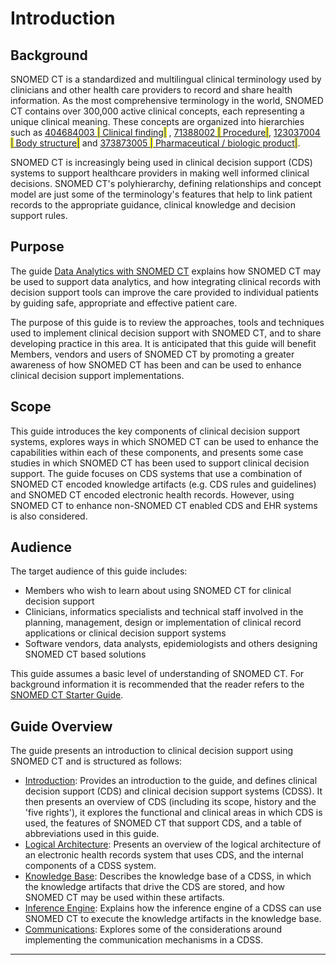 # Introduction

## Background

SNOMED CT is a standardized and multilingual clinical terminology used by clinicians and other health care providers to record and share health information. As the most comprehensive terminology in the world, SNOMED CT contains over 300,000 active clinical concepts, each representing a unique clinical meaning. These concepts are organized into hierarchies such as [404684003 <mark style="color:blue;">|</mark> Clinical finding<mark style="color:blue;">|</mark>](http://snomed.info/id/404684003) , [71388002 <mark style="color:blue;">|</mark> Procedure<mark style="color:blue;">|</mark>](http://snomed.info/id/71388002), [123037004 <mark style="color:blue;">|</mark> Body structure<mark style="color:blue;">|</mark>](http://snomed.info/id/123037004) and [373873005 <mark style="color:blue;">|</mark> Pharmaceutical / biologic product<mark style="color:blue;">|</mark>](http://snomed.info/id/373873005).

SNOMED CT is increasingly being used in clinical decision support (CDS) systems to support healthcare providers in making well informed clinical decisions. SNOMED CT's polyhierarchy, defining relationships and concept model are just some of the terminology's features that help to link patient records to the appropriate guidance, clinical knowledge and decision support rules.

## Purpose

The guide [Data Analytics with SNOMED CT](https://app.gitbook.com/o/h8Z6qGxuQrzM9vbx5bPT/s/uKngFry3XF9A8phdXFe8/) explains how SNOMED CT may be used to support data analytics, and how integrating clinical records with decision support tools can improve the care provided to individual patients by guiding safe, appropriate and effective patient care.

The purpose of this guide is to review the approaches, tools and techniques used to implement clinical decision support with SNOMED CT, and to share developing practice in this area. It is anticipated that this guide will benefit Members, vendors and users of SNOMED CT by promoting a greater awareness of how SNOMED CT has been and can be used to enhance clinical decision support implementations.

## Scope

This guide introduces the key components of clinical decision support systems, explores ways in which SNOMED CT can be used to enhance the capabilities within each of these components, and presents some case studies in which SNOMED CT has been used to support clinical decision support. The guide focuses on CDS systems that use a combination of SNOMED CT encoded knowledge artifacts (e.g. CDS rules and guidelines) and SNOMED CT encoded electronic health records. However, using SNOMED CT to enhance non-SNOMED CT enabled CDS and EHR systems is also considered.

## Audience

The target audience of this guide includes:

* Members who wish to learn about using SNOMED CT for clinical decision support
* Clinicians, informatics specialists and technical staff involved in the planning, management, design or implementation of clinical record applications or clinical decision support systems
* Software vendors, data analysts, epidemiologists and others designing SNOMED CT based solutions

This guide assumes a basic level of understanding of SNOMED CT. For background information it is recommended that the reader refers to the [SNOMED CT Starter Guide](https://app.gitbook.com/o/h8Z6qGxuQrzM9vbx5bPT/s/UmSUeu96fIQZWDm7RISx/).

## Guide Overview

The guide presents an introduction to clinical decision support using SNOMED CT and is structured as follows:

* [Introduction](../1%20introduction/1.-Introduction_123897414.html): Provides an introduction to the guide, and defines clinical decision support (CDS) and clinical decision support systems (CDSS). It then presents an overview of CDS (including its scope, history and the 'five rights'), it explores the functional and clinical areas in which CDS is used, the features of SNOMED CT that support CDS, and a table of abbreviations used in this guide.
* [Logical Architecture](../1%20introduction/2.-Logical-Architecture_123897452.html): Presents an overview of the logical architecture of an electronic health records system that uses CDS, and the internal components of a CDSS system.
* [Knowledge Base](../1%20introduction/3.-Knowledge-Base_123897475.html): Describes the knowledge base of a CDSS, in which the knowledge artifacts that drive the CDS are stored, and how SNOMED CT may be used within these artifacts.
* [Inference Engine](../1%20introduction/4.-Inference-Engine_123897580.html): Explains how the inference engine of a CDSS can use SNOMED CT to execute the knowledge artifacts in the knowledge base.
* [Communications](../1%20introduction/5.-Communications_123897660.html): Explores some of the considerations around implementing the communication mechanisms in a CDSS.

***
